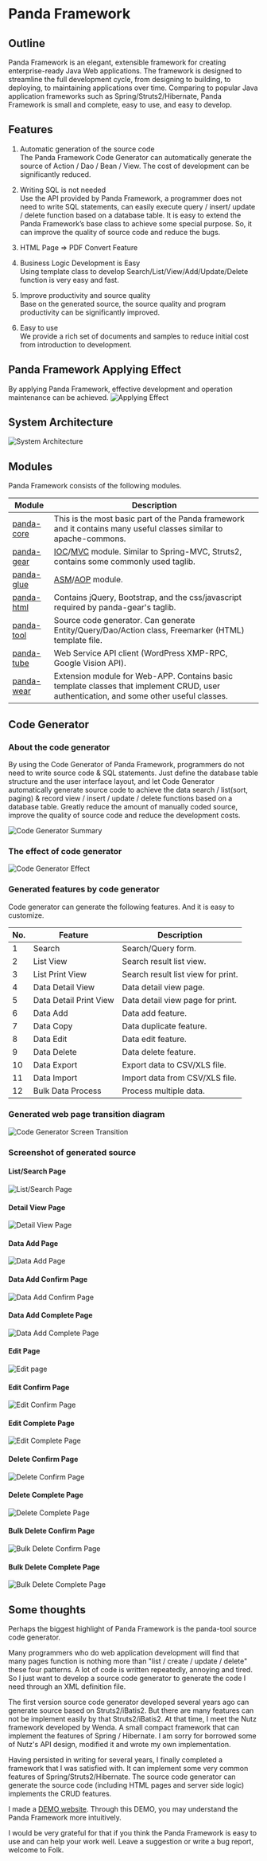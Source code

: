  Panda Framework
=================

## Outline
Panda Framework is an elegant, extensible framework for creating enterprise-ready Java Web applications. 
The framework is designed to streamline the full development cycle, from designing to building, to deploying, to maintaining applications over time. 
Comparing to popular Java application frameworks such as Spring/Struts2/Hibernate, Panda Framework is small and complete, easy to use, and easy to develop.


## Features
1. Automatic generation of the source code  
   The Panda Framework Code Generator can automatically generate the source of Action / Dao / Bean / View. The cost of development can be significantly reduced.

2. Writing SQL is not needed  
   Use the API provided by Panda Framework, a programmer does not need to write SQL statements, can easily execute query / insert/ update / delete function based on a database table. It is easy to extend the Panda Framework’s base class to achieve some special purpose. So, it can improve the quality of source code and reduce the bugs. 

3. HTML Page ⇒ PDF Convert Feature
4. Business Logic Development is Easy  
   Using template class to develop Search/List/View/Add/Update/Delete function is very easy and fast. 

5. Improve productivity and source quality  
   Base on the generated source, the source quality and program productivity can be significantly improved. 

6. Easy to use  
   We provide a rich set of documents and samples to reduce initial cost from introduction to development.


## Panda Framework Applying Effect 
By applying Panda Framework, effective development and operation maintenance can be achieved. 
![Applying Effect](imgs/pandafw-apply-effect_en.jpg)


## System Architecture
![System Architecture](imgs/pandafw-app-structure.jpg)


## Modules
Panda Framework consists of the following modules.

 | Module                         | Description                                                               |
 |--------------------------------|---------------------------------------------------------------------------|
 | [panda-core](core/index_en.md) | This is the most basic part of the Panda framework and it contains many useful classes similar to apache-commons.  |
 | [panda-gear](gear/index_en.md) | [IOC](gear/ioc/ioc_en.md)/[MVC](gear/mvc/mvc_en.md) module. Similar to Spring-MVC, Struts2, contains some commonly used taglib. |
 | [panda-glue](glue/index_en.md) | [ASM](glue/asm_en.md)/[AOP](glue/aop_en.md) module.                  |
 | [panda-html](html/index_en.md) | Contains jQuery, Bootstrap, and the css/javascript required by panda-gear's taglib. |
 | [panda-tool](tool/index_en.md) | Source code generator. Can generate Entity/Query/Dao/Action class, Freemarker (HTML) template file. |
 | [panda-tube](tube/index_en.md) | Web Service API client (WordPress XMP-RPC, Google Vision API).                     |
 | [panda-wear](wear/index_en.md) | Extension module for Web-APP. Contains basic template classes that implement CRUD, user authentication, and some other useful classes. |


## Code Generator

### About the code generator
By using the Code Generator of Panda Framework, programmers do not need to write source code & SQL statements. 
Just define the database table structure and the user interface layout, 
and let Code Generator automatically generate source code to achieve the data search / list(sort, paging) & record view / insert / update / delete functions based on a database table. 
Greatly reduce the amount of manually coded source, improve the quality of source code and reduce the development costs.

![Code Generator Summary](imgs/codegen-summary_en.jpg)


### The effect of code generator
![Code Generator Effect](imgs/codegen-effect_en.jpg)


### Generated features by code generator
Code generator can generate the following features. And it is easy to customize.

 | No. | Feature                | Description |
 |-----|------------------------|-------------|
 | 1   | Search                 | Search/Query form.                 |
 | 2   | List View              | Search result list view.           |
 | 3   | List Print View        | Search result list view for print. |
 | 4   | Data Detail View       | Data detail view page.             |
 | 5   | Data Detail Print View | Data detail view page for print.   |
 | 6   | Data Add               | Data add feature.                  |
 | 7   | Data Copy              | Data duplicate feature.            |
 | 8   | Data Edit              | Data edit feature.                 |
 | 9   | Data Delete            | Data delete feature.               |
 | 10  | Data Export            | Export data to CSV/XLS file.       |
 | 11  | Data Import            | Import data from CSV/XLS file.     |
 | 12  | Bulk Data Process      | Process multiple data.             |


### Generated web page transition diagram
![Code Generator Screen Transition](imgs/codegen-screen-transition_en.jpg)


### Screenshot of generated source

#### List/Search Page
![List/Search Page](imgs/codegen-s-list.jpg)

#### Detail View Page
![Detail View Page](imgs/codegen-s-view.jpg)

#### Data Add Page
![Data Add Page](imgs/codegen-s-add.jpg)

#### Data Add Confirm Page
![Data Add Confirm Page](imgs/codegen-s-add-confirm.jpg)

#### Data Add Complete Page
![Data Add Complete Page](imgs/codegen-s-add-success.jpg)

#### Edit Page
![Edit page](imgs/codegen-s-edit.jpg)

#### Edit Confirm Page
![Edit Confirm Page](imgs/codegen-s-edit-confirm.jpg)

#### Edit Complete Page
![Edit Complete Page](imgs/codegen-s-edit-success.jpg)

#### Delete Confirm Page
![Delete Confirm Page](imgs/codegen-s-delete-confirm.jpg)

#### Delete Complete Page
![Delete Complete Page](imgs/codegen-s-delete-success.jpg)

#### Bulk Delete Confirm Page
![Bulk Delete Confirm Page](imgs/codegen-s-bdelete-confirm.jpg)

#### Bulk Delete Complete Page
![Bulk Delete Complete Page](imgs/codegen-s-bdelete-success.jpg)



Some thoughts
---------------------------

Perhaps the biggest highlight of Panda Framework is the panda-tool source code generator.

Many programmers who do web application development will find that many pages function is nothing more than "list / create / update / delete" these four patterns.
A lot of code is written repeatedly, annoying and tired. So I just want to develop a source code generator to generate the code I need through an XML definition file.

The first version source code generator developed several years ago can generate source based on Struts2/iBatis2. 
But there are many features can not be implement easily by that Struts2/iBatis2. 
At that time, I meet the Nutz framework developed by Wenda. A small compact framework that can implement the features of Spring / Hibernate.
I am sorry for borrowed some of Nutz's API design, modified it and wrote my own implementation.

Having persisted in writing for several years, I finally completed a framework that I was satisfied with. 
It can implement some very common features of Spring/Struts2/Hibernate. 
The source code generator can generate the source code (including HTML pages and server side logic) implements the CRUD features.

I made a [DEMO website](http://pandafw.ga). Through this DEMO, you may understand the Panda Framework more intuitively.

I would be very grateful for that if you think the Panda Framework is easy to use and can help your work well.
Leave a suggestion or write a bug report, welcome to Folk.

